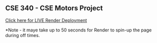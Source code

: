## CSE 340 - CSE Motors Project

[Click here for LIVE Render Deployment ](https://ejs-activity-cse340.onrender.com/)

*Note - it maye take up to 50 seconds for Render to spin-up the page during off times.
